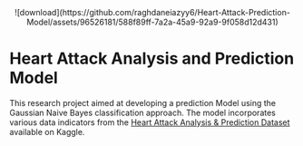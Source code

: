 <div align="center">
  ![download](https://github.com/raghdaneiazyy6/Heart-Attack-Prediction-Model/assets/96526181/588f89ff-7a2a-45a9-92a9-9f058d12d431)
</div>

# Heart Attack Analysis and Prediction Model

This research project aimed at developing a prediction Model using the Gaussian Naive Bayes classification approach. The model incorporates various data indicators from the [Heart Attack Analysis & Prediction Dataset](https://www.kaggle.com/datasets/rashikrahmanpritom/heart-attack-analysis-prediction-dataset) available on Kaggle.
